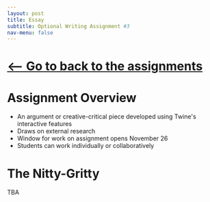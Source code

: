 ```yaml
---
layout: post
title: Essay
subtitle: Optional Writing Assignment #3
nav-menu: false
---
```


# [\<—— Go to back to the assignments][1]

# Assignment Overview

+ An argument or creative-critical piece developed using Twine's interactive features
+ Draws on external research
+ Window for work on assignment opens November 26
+ Students can work individually or collaboratively

# The Nitty-Gritty

TBA


[1]:	/assignments.html